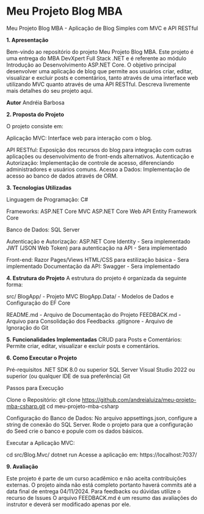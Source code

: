 # Meu Projeto Blog MBA

Meu Projeto Blog MBA - Aplicação de Blog Simples com MVC e API RESTful


**1. Apresentação**

Bem-vindo ao repositório do projeto Meu Projeto Blog MBA. Este projeto é uma entrega do MBA DevXpert Full Stack .NET e é referente ao módulo Introdução ao Desenvolvimento ASP.NET Core. O objetivo principal desenvolver uma aplicação de blog que permite aos usuários criar, editar, visualizar e excluir posts e comentários, tanto através de uma interface web utilizando MVC quanto através de uma API RESTful. Descreva livremente mais detalhes do seu projeto aqui.


**Autor**
Andréia Barbosa


**2. Proposta do Projeto**

O projeto consiste em:

Aplicação MVC: Interface web para interação com o blog.

API RESTful: Exposição dos recursos do blog para integração com outras aplicações ou desenvolvimento de front-ends alternativos.
Autenticação e Autorização: Implementação de controle de acesso, diferenciando administradores e usuários comuns.
Acesso a Dados: Implementação de acesso ao banco de dados através de ORM.


**3. Tecnologias Utilizadas**

Linguagem de Programação: 
C#

Frameworks:
ASP.NET Core MVC
ASP.NET Core Web API
Entity Framework Core

Banco de Dados: 
SQL Server

Autenticação e Autorização: 
ASP.NET Core Identity - Sera implementado
JWT (JSON Web Token) para autenticação na API - Sera implementado

Front-end:
Razor Pages/Views
HTML/CSS para estilização básica - Sera implementado
Documentação da API: Swagger - Sera implementado


**4. Estrutura do Projeto**
A estrutura do projeto é organizada da seguinte forma:

src/
BlogApp/ - Projeto MVC
BlogApp.Data/ - Modelos de Dados e Configuração do EF Core

README.md - Arquivo de Documentação do Projeto
FEEDBACK.md - Arquivo para Consolidação dos Feedbacks
.gitignore - Arquivo de Ignoração do Git

**5. Funcionalidades Implementadas**
CRUD para Posts e Comentários: Permite criar, editar, visualizar e excluir posts e comentários.


**6. Como Executar o Projeto**
   
Pré-requisitos
.NET SDK 8.0 ou superior
SQL Server
Visual Studio 2022 ou superior (ou qualquer IDE de sua preferência)
Git


Passos para Execução

Clone o Repositório:
git clone https://github.com/andreialuiza/meu-projeto-mba-csharp.git
cd meu-projeto-mba-csharp


Configuração do Banco de Dados:
No arquivo appsettings.json, configure a string de conexão do SQL Server.
Rode o projeto para que a configuração do Seed crie o banco e popule com os dados básicos.

Executar a Aplicação MVC:

cd src/Blog.Mvc/
dotnet run
Acesse a aplicação em: https://localhost:7037/


**9. Avaliação**

Este projeto é parte de um curso acadêmico e não aceita contribuições externas.
O projeto ainda não está completo portanto haverá commits até a data final de entrega 04/11/2024.
Para feedbacks ou dúvidas utilize o recurso de Issues
O arquivo FEEDBACK.md é um resumo das avaliações do instrutor e deverá ser modificado apenas por ele.
